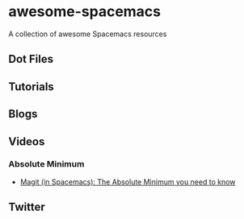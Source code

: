 # awesome-spacemacs
A collection of awesome Spacemacs resources

## Dot Files

## Tutorials

## Blogs


## Videos

### Absolute Minimum
- [Magit (in Spacemacs): The Absolute Minimum you need to know](https://www.youtube.com/watch?v=NDP91RNgT4A)


## Twitter
